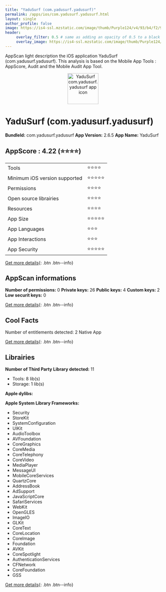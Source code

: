 ```yaml
---
title: "YaduSurf (com.yadusurf.yadusurf)"
permalink: /apps/ios/com.yadusurf.yadusurf.html
layout: single
author_profile: false
image: https://is4-ssl.mzstatic.com/image/thumb/Purple124/v4/93/b4/f2/93b4f2e4-96e7-80af-a1bd-bd3918bcdf9d/AppIcon-1x_U007emarketing-3-85-220.png/512x512bb.jpg
header: 
     overlay_filter: 0.5 # same as adding an opacity of 0.5 to a black background
     overlay_image: https://is4-ssl.mzstatic.com/image/thumb/Purple124/v4/93/b4/f2/93b4f2e4-96e7-80af-a1bd-bd3918bcdf9d/AppIcon-1x_U007emarketing-3-85-220.png/512x512bb.jpg
---
```

AppScan light description the iOS application YaduSurf (com.yadusurf.yadusurf). This analysis is based on the Mobile App Tools : AppScore, Audit and the Mobile Audit App Tool.

  
  
<div style="text-align: center;"><img src="https://is4-ssl.mzstatic.com/image/thumb/Purple124/v4/93/b4/f2/93b4f2e4-96e7-80af-a1bd-bd3918bcdf9d/AppIcon-1x_U007emarketing-3-85-220.png/512x512bb.jpg" width="100" height="100" alt="YaduSurf com.yadusurf.yadusurf app icon"></div>  
  
# YaduSurf (com.yadusurf.yadusurf)

**BundleId:** com.yadusurf.yadusurf
**App Version:** 2.6.5
**App Name:** YaduSurf


## AppScore : 4.22 (⭐️⭐️⭐️⭐️) 

<table>
<tr><td> Tools </td><td> ⭐️⭐️⭐️⭐️ </td></tr>
<tr><td> Minimum iOS version supported </td><td> ⭐️⭐️⭐️⭐️⭐️ </td></tr>
<tr><td> Permissions </td><td> ⭐️⭐️⭐️⭐️ </td></tr>
<tr><td> Open source librairies </td><td> ⭐️⭐️⭐️⭐️ </td></tr>
<tr><td> Resources </td><td> ⭐️⭐️⭐️⭐️ </td></tr>
<tr><td> App Size </td><td> ⭐️⭐️⭐️⭐️⭐️ </td></tr>
<tr><td> App Languages </td><td> ⭐️⭐️⭐️ </td></tr>
<tr><td> App Interactions </td><td> ⭐️⭐️⭐️ </td></tr>
<tr><td> App Security </td><td> ⭐️⭐️⭐️⭐️⭐️ </td></tr>
</table>

[Get more details](/pricing.html){: .btn .btn--info}  
  
## AppScan informations 

**Number of permissions:** 0
**Private keys:** 26
**Public keys:** 4
**Custom keys:** 2
**Low securit keys:** 0
  
[Get more details](/pricing.html){: .btn .btn--info}

## Cool Facts

Number of entitlements detected: 2
Native App
  
[Get more details](/pricing.html){: .btn .btn--info}

## Librairies 
**Number of Third Party Library detected:** 11
- Tools: 8 lib(s)
- Storage: 1 lib(s)

**Apple dylibs:**


**Apple System Library Frameworks:**
- Security
- StoreKit
- SystemConfiguration
- UIKit
- AudioToolbox
- AVFoundation
- CoreGraphics
- CoreMedia
- CoreTelephony
- CoreVideo
- MediaPlayer
- MessageUI
- MobileCoreServices
- QuartzCore
- AddressBook
- AdSupport
- JavaScriptCore
- SafariServices
- WebKit
- OpenGLES
- ImageIO
- GLKit
- CoreText
- CoreLocation
- CoreImage
- Foundation
- AVKit
- CoreSpotlight
- AuthenticationServices
- CFNetwork
- CoreFoundation
- GSS


  
[Get more details](/pricing.html){: .btn .btn--info}

